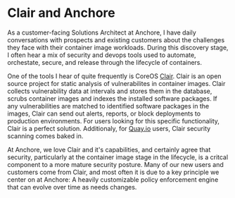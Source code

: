 # Clair and Anchore

As a customer-facing Solutions Architect at Anchore, I have daily conversations with prospects and existing customers about the challenges they face with their container image workloads. During this discovery stage, I often hear a mix of security and devops tools used to automate, orchestate, secure, and release through the lifecycle of containers. 

One of the tools I hear of quite frequently is CoreOS [Clair](https://github.com/coreos/clair). Clair is an open source project for static analysis of vulnerabilites in container images. Clair collects vulnerability data at intervals and stores them in the database, scrubs container images and indexes the installed software packages. If any vulnerabilities are matched to identified software packages in the images, Clair can send out alerts, reports, or block deployments to production environments. For users looking for this specific functionality, Clair is a perfect solution. Additionaly, for [Quay.io](https://quay.io/) users, Clair security scanning comes baked in. 

At Anchore, we love Clair and it's capabilities, and certainly agree that security, particularly at the container image stage in the lifecycle, is a critcal component to a more mature security posture. Many of our new users and customers come from Clair, and most often it is due to a key principle we center on at Anchore: A heavily customizable policy enforcement engine that can evolve over time as needs changes. 